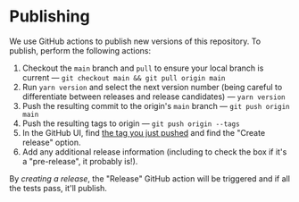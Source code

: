 # Publishing

We use GitHub actions to publish new versions of this repository. To publish, perform the following actions:

1. Checkout the `main` branch and `pull` to ensure your local branch is current — `git checkout main && git pull origin main`
2. Run `yarn version` and select the next version number (being careful to differentiate between releases and release candidates) — `yarn version`
3. Push the resulting commit to the origin's `main` branch — `git push origin main`
4. Push the resulting tags to origin — `git push origin --tags`
5. In the GitHub UI, find [the tag you just pushed](https://github.com/Netflix/x-test/tags) and find the "Create release" option.
6. Add any additional release information (including to check the box if it's a "pre-release", it probably is!).

By _creating a release_, the "Release" GitHub action will be triggered and if all the tests pass, it'll publish.
